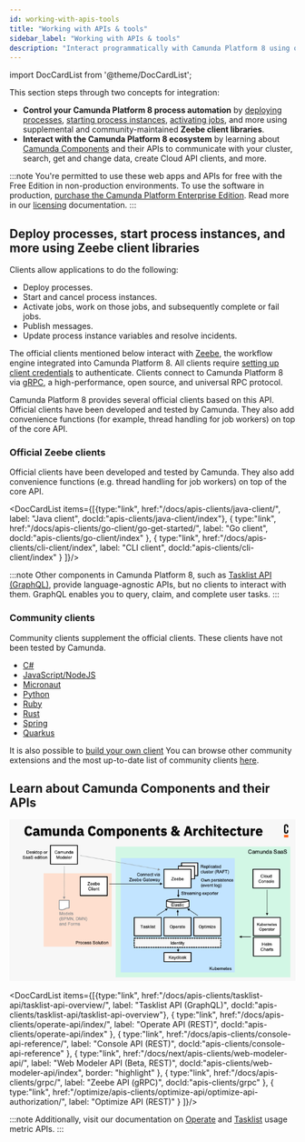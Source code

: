 ```yaml
---
id: working-with-apis-tools
title: "Working with APIs & tools"
sidebar_label: "Working with APIs & tools"
description: "Interact programmatically with Camunda Platform 8 using official Zeebe client libraries and APIs."
---
```


import DocCardList from '@theme/DocCardList';

This section steps through two concepts for integration:

- **Control your Camunda Platform 8 process automation** by [deploying processes](/components/modeler/web-modeler/save-and-deploy.md), [starting process instances](/components/modeler/web-modeler/start-instance.md), [activating jobs](/components/concepts/job-workers.md), and more using supplemental and community-maintained **Zeebe client libraries**.
- **Interact with the Camunda Platform 8 ecosystem** by learning about [Camunda Components](/components/components-overview.md) and their APIs to communicate with your cluster, search, get and change data, create Cloud API clients, and more.

:::note
You're permitted to use these web apps and APIs for free with the Free Edition in non-production environments. To use the software in production, [purchase the Camunda Platform Enterprise Edition](https://camunda.com/products/cloud/camunda-cloud-enterprise-contact/). Read more in our [licensing](../reference/licenses.md) documentation.
:::

## Deploy processes, start process instances, and more using Zeebe client libraries

Clients allow applications to do the following:

- Deploy processes.
- Start and cancel process instances.
- Activate jobs, work on those jobs, and subsequently complete or fail jobs.
- Publish messages.
- Update process instance variables and resolve incidents.

The official clients mentioned below interact with [Zeebe](/components/zeebe/zeebe-overview.md), the workflow engine integrated into Camunda Platform 8. All clients require [setting up client credentials](https://docs.camunda.io/docs/guides/setup-client-connection-credentials/) to authenticate. Clients connect to Camunda Platform 8 via [gRPC](https://grpc.io), a high-performance, open source, and universal RPC protocol.

Camunda Platform 8 provides several official clients based on this API. Official clients have been developed and tested by Camunda. They also add convenience functions (for example, thread handling for job workers) on top of the core API.

### Official Zeebe clients

Official clients have been developed and tested by Camunda. They also add convenience functions (e.g. thread handling for job workers) on top of the core API.

<DocCardList items={[{type:"link", href:"/docs/apis-clients/java-client/", label: "Java client", docId:"apis-clients/java-client/index"},
{
type:"link", href:"/docs/apis-clients/go-client/go-get-started/", label: "Go client", docId:"apis-clients/go-client/index"
},
{
type:"link", href:"/docs/apis-clients/cli-client/index", label: "CLI client", docId:"apis-clients/cli-client/index"
}
]}/>

:::note
Other components in Camunda Platform 8, such as [Tasklist API (GraphQL)](../apis-clients/tasklist-api/generated.md), provide language-agnostic APIs, but no clients to interact with them. GraphQL enables you to query, claim, and complete user tasks.
:::

### Community clients

Community clients supplement the official clients. These clients have not been tested by Camunda.

- [C#](../apis-clients/community-clients/c-sharp.md)
- [JavaScript/NodeJS](../apis-clients/community-clients/javascript.md)
- [Micronaut](../apis-clients/community-clients/micronaut.md)
- [Python](../apis-clients/community-clients/python.md)
- [Ruby](../apis-clients/community-clients/ruby.md)
- [Rust](../apis-clients/community-clients/rust.md)
- [Spring](../apis-clients/community-clients/spring.md)
- [Quarkus](../apis-clients/community-clients/quarkus.md)

It is also possible to [build your own client](../apis-clients/build-your-own-client.md) You can browse other community extensions and the most up-to-date list of community clients [here](https://github.com/orgs/camunda-community-hub/repositories).

## Learn about Camunda Components and their APIs

![Architecture diagram for Camunda Platform including all the components for SaaS](./img/ComponentsAndArchitecture_SaaS.png)

<DocCardList items={[{type:"link", href:"/docs/apis-clients/tasklist-api/tasklist-api-overview/", label: "Tasklist API (GraphQL)", docId:"apis-clients/tasklist-api/tasklist-api-overview"},
{
type:"link", href:"/docs/apis-clients/operate-api/index/", label: "Operate API (REST)", docId:"apis-clients/operate-api/index"
},
{
type:"link", href:"/docs/apis-clients/console-api-reference/", label: "Console API (REST)", docId:"apis-clients/console-api-reference"
},
{
type:"link", href:"/docs/next/apis-clients/web-modeler-api/", label: "Web Modeler API (Beta, REST)", docId:"apis-clients/web-modeler-api/index", border: "highlight"
},
{
type:"link", href:"/docs/apis-clients/grpc/", label: "Zeebe API (gRPC)", docId:"apis-clients/grpc"
},
{
type:"link", href:"/optimize/apis-clients/optimize-api/optimize-api-authorization/", label: "Optimize API (REST)"
}
]}/>

:::note
Additionally, visit our documentation on [Operate](../self-managed/operate-deployment/usage-metrics.md) and [Tasklist](../self-managed/tasklist-deployment/usage-metrics.md) usage metric APIs.
:::
